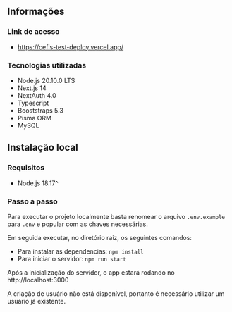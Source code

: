 ## Informações
### Link de acesso
- https://cefis-test-deploy.vercel.app/
### Tecnologias utilizadas
- Node.js 20.10.0 LTS
- Next.js 14
- NextAuth 4.0
- Typescript
- Booststraps 5.3
- Pisma ORM
- MySQL

## Instalação local
### Requisitos
- Node.js 18.17^

### Passo a passo
Para executar o projeto localmente basta renomear o arquivo `.env.example` para `.env` e popular com as chaves necessárias.

Em seguida executar, no diretório raiz, os seguintes comandos:

- Para instalar as dependencias: `npm install`
- Para iniciar o servidor: `npm run start`

Após a inicialização do servidor, o app estará rodando no http://localhost:3000

A criação de usuário não está disponível, portanto é necessário utilizar um usuário já existente.

